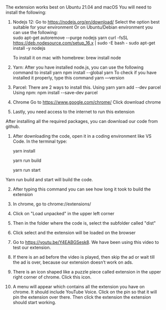 The extension works best on Ubuntu 21.04 and macOS
You will need to install the following:

1. Nodejs 12:
	Go to https://nodejs.org/en/download/
	Select the option best suitable for your environment
	Or on Ubuntu/Debian environment you can use the following:		
		sudo apt-get autoremove --purge nodejs yarn 
		curl -fsSL <https://deb.nodesource.com/setup_16.x> | sudo -E bash -
		sudo apt-get install -y nodejs

	To install it on mac with homebrew:
		brew install node

2. Yarn:
	After you have installed node.js, you can use the following command to install yarn
		npm install --global yarn
	To check if you have installed it properly, type this command
		yarn —version
3. Parcel:
	There are 2 ways to install this.
	Using yarn
		yarn add --dev parcel
	Using npm:
	npm install --save-dev parcel

4. Chrome 
	Go to https://www.google.com/chrome/
	Click download chrome

5. Lastly, you need access to the internet to run this extension

After installing all the required packages, you can download our code from github.

1. After downloading the code, open it in a coding environment like VS Code. In the terminal type:
	
	yarn install
	
	yarn run build
	
	yarn run start

Yarn run build and start will build the code.

2. After typing this command you can see how long it took to build the extension

3. In chrome, go to chrome://extensions/

4. Click on "Load unpacked" in the upper left corner

5. Then in the folder where the code is, select the subfolder called "dist"

6. Click select and the extension will be loaded on the browser

7. Go to https://youtu.be/Y4EABGSesk8. We have been using this video to test our extension.

8. If there is an ad before the video is played, then skip the ad or wait till the ad is over, because our extension doesn’t work on ads. 

9. There is an icon shaped like a puzzle piece called extension in the upper right corner of chrome. Click this icon.

10. A menu will appear which contains all the extension you have on chrome. It should include YouTube Voice. Click on the pin so that it will pin the extension over there. Then click the extension the extension should start working.

